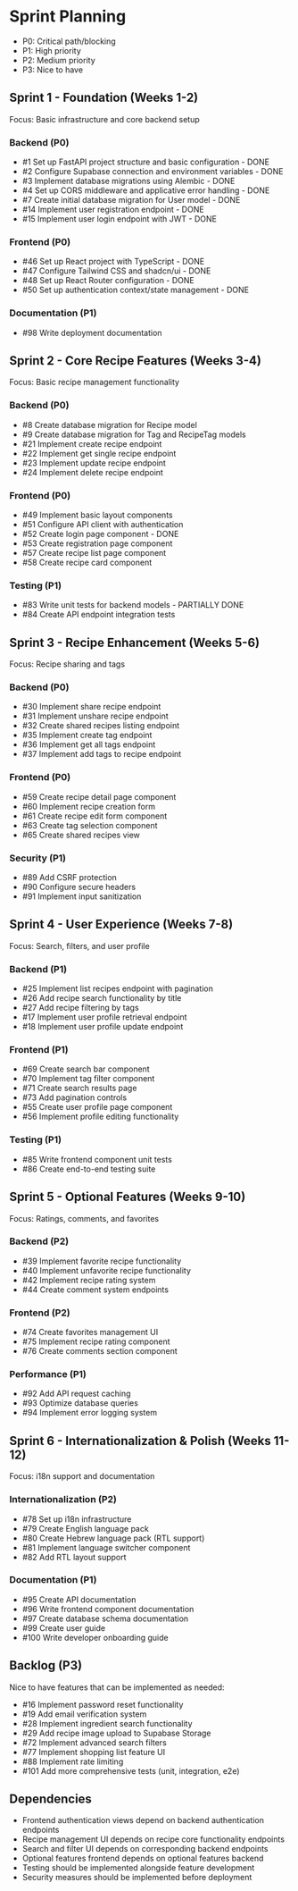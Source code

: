 # Sprint Planning

- P0: Critical path/blocking
- P1: High priority
- P2: Medium priority
- P3: Nice to have

## Sprint 1 - Foundation (Weeks 1-2)
Focus: Basic infrastructure and core backend setup

### Backend (P0)
- #1 Set up FastAPI project structure and basic configuration - DONE
- #2 Configure Supabase connection and environment variables - DONE
- #3 Implement database migrations using Alembic - DONE
- #4 Set up CORS middleware and applicative error handling - DONE
- #7 Create initial database migration for User model - DONE
- #14 Implement user registration endpoint - DONE
- #15 Implement user login endpoint with JWT - DONE

### Frontend (P0)
- #46 Set up React project with TypeScript - DONE
- #47 Configure Tailwind CSS and shadcn/ui - DONE
- #48 Set up React Router configuration - DONE
- #50 Set up authentication context/state management - DONE

### Documentation (P1)
- #98 Write deployment documentation

## Sprint 2 - Core Recipe Features (Weeks 3-4)
Focus: Basic recipe management functionality

### Backend (P0)
- #8 Create database migration for Recipe model
- #9 Create database migration for Tag and RecipeTag models
- #21 Implement create recipe endpoint
- #22 Implement get single recipe endpoint
- #23 Implement update recipe endpoint
- #24 Implement delete recipe endpoint

### Frontend (P0)
- #49 Implement basic layout components
- #51 Configure API client with authentication
- #52 Create login page component - DONE
- #53 Create registration page component
- #57 Create recipe list page component
- #58 Create recipe card component

### Testing (P1)
- #83 Write unit tests for backend models - PARTIALLY DONE
- #84 Create API endpoint integration tests

## Sprint 3 - Recipe Enhancement (Weeks 5-6)
Focus: Recipe sharing and tags

### Backend (P0)
- #30 Implement share recipe endpoint
- #31 Implement unshare recipe endpoint
- #32 Create shared recipes listing endpoint
- #35 Implement create tag endpoint
- #36 Implement get all tags endpoint
- #37 Implement add tags to recipe endpoint

### Frontend (P0)
- #59 Create recipe detail page component
- #60 Implement recipe creation form
- #61 Create recipe edit form component
- #63 Create tag selection component
- #65 Create shared recipes view

### Security (P1)
- #89 Add CSRF protection
- #90 Configure secure headers
- #91 Implement input sanitization

## Sprint 4 - User Experience (Weeks 7-8)
Focus: Search, filters, and user profile

### Backend (P1)
- #25 Implement list recipes endpoint with pagination
- #26 Add recipe search functionality by title
- #27 Add recipe filtering by tags
- #17 Implement user profile retrieval endpoint
- #18 Implement user profile update endpoint

### Frontend (P1)
- #69 Create search bar component
- #70 Implement tag filter component
- #71 Create search results page
- #73 Add pagination controls
- #55 Create user profile page component
- #56 Implement profile editing functionality

### Testing (P1)
- #85 Write frontend component unit tests
- #86 Create end-to-end testing suite

## Sprint 5 - Optional Features (Weeks 9-10)
Focus: Ratings, comments, and favorites

### Backend (P2)
- #39 Implement favorite recipe functionality
- #40 Implement unfavorite recipe functionality
- #42 Implement recipe rating system
- #44 Create comment system endpoints

### Frontend (P2)
- #74 Create favorites management UI
- #75 Implement recipe rating component
- #76 Create comments section component

### Performance (P1)
- #92 Add API request caching
- #93 Optimize database queries
- #94 Implement error logging system

## Sprint 6 - Internationalization & Polish (Weeks 11-12)
Focus: i18n support and documentation

### Internationalization (P2)
- #78 Set up i18n infrastructure
- #79 Create English language pack
- #80 Create Hebrew language pack (RTL support)
- #81 Implement language switcher component
- #82 Add RTL layout support

### Documentation (P1)
- #95 Create API documentation
- #96 Write frontend component documentation
- #97 Create database schema documentation
- #99 Create user guide
- #100 Write developer onboarding guide

## Backlog (P3)
Nice to have features that can be implemented as needed:
- #16 Implement password reset functionality
- #19 Add email verification system
- #28 Implement ingredient search functionality
- #29 Add recipe image upload to Supabase Storage
- #72 Implement advanced search filters
- #77 Implement shopping list feature UI
- #88 Implement rate limiting
- #101 Add more comprehensive tests (unit, integration, e2e)

## Dependencies
- Frontend authentication views depend on backend authentication endpoints
- Recipe management UI depends on recipe core functionality endpoints
- Search and filter UI depends on corresponding backend endpoints
- Optional features frontend depends on optional features backend
- Testing should be implemented alongside feature development
- Security measures should be implemented before deployment